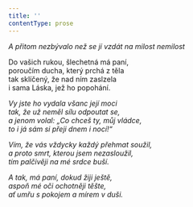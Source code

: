 ```yaml
---
title: ''
contentType: prose
---
```


<section>

_A přitom nezbývalo než se jí vzdát na milost nemilost_

</section>

<section>

Do vašich rukou, šlechetná má paní,  
poroučím ducha, který prchá z těla  
tak sklíčený, že nad ním zaslzela  
i sama Láska, jež ho popohání.

_Vy jste ho vydala všanc její moci  
tak, že už neměl sílu odpoutat se,  
a jenom volal: „Co chceš ty, můj vládce,  
to i já sám si přeji dnem i nocí!“_

</section>

<section>

_Vím, že vás vždycky každý přehmat soužil,  
a proto smrt, kterou jsem nezasloužil,  
tím palčivěji na mé srdce buší._

</section>

<section>

_A tak, má paní, dokud žiji ještě,  
aspoň mé oči ochotněji těšte,  
ať umřu s pokojem a mírem v duši._

</section>
